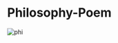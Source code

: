 # Philosophy-Poem


![phi](https://user-images.githubusercontent.com/58915079/164300713-049ae1ba-ad5a-4a80-8b86-e7789c10e2a5.jpg)
